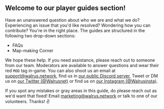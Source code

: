 ## **Welcome to our player guides section!**

Have an unanswered question about who we are and what we do?  Experiencing an issue that you'd like resolved?  Wondering how you can contribute? You're in the right place.  The guides are structured in the following two drop-down sections:

- FAQs
- Map-making Corner

We hope these help. If you need assistance, please reach out to someone from our team. Moderators are available to answer questions and wear their red `MOD` tag in-game. You can also shoot us an email at [support@walrus.network](mailto:support@walrus.network), find us in [our public Discord server](https://discord.gg/eySJYEb), Tweet or DM us on [our Twitter (@Walrusnet)](https://twitter.com/walrus_gg/) or find us on [our Instagram (@Walrusinsta)](https://instagram.com/walrus_gg).

If you spot any mistakes or gray areas in this guide, do please reach out as we'd want that fixed! Email [marketing@walrus.network](mailto:marketing@walrus.network) or talk to one of our volunteers. Thanks! ✌

